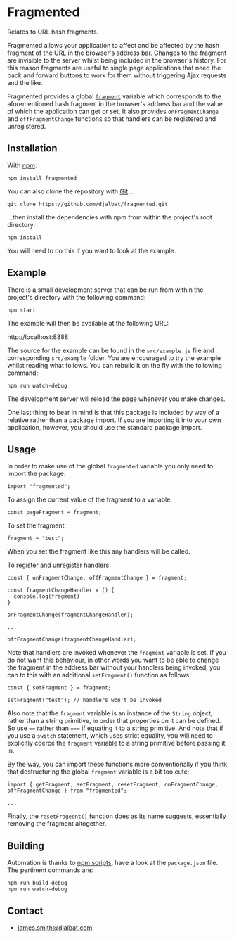 # Fragmented

Relates to URL hash fragments.

Fragmented allows your application to affect and be affected by the hash fragment of the URL in the browser's address bar. Changes to the fragment are invisible to the server whilst being included in the browser's history. For this reason fragments are useful to single page applications that need the back and forward buttons to work for them without triggering Ajax requests and the like.

Fragmented provides a global [`fragment`](https://github.com/djalbat/Fragmented/blob/master/es6/fragmented.js) variable which corresponds to the aforementioned hash fragment in the browser's address bar and the value of which the application can get or set. It also provides `onFragmentChange` and `offFragmentChange` functions so that handlers can be registered and unregistered.

## Installation

With [npm](https://www.npmjs.com/):

    npm install fragmented

You can also clone the repository with [Git](https://git-scm.com/)...

    git clone https://github.com/djalbat/fragmented.git

...then install the dependencies with npm from within the project's root directory:

    npm install

You will need to do this if you want to look at the example.

## Example

There is a small development server that can be run from within the project's directory with the following command:

    npm start

The example will then be available at the following URL:

http://localhost:8888

The source for the example can be found in the `src/example.js` file and corresponding `src/example` folder. You are encouraged to try the example whilst reading what follows. You can rebuild it on the fly with the following command:

    npm run watch-debug

The development server will reload the page whenever you make changes.

One last thing to bear in mind is that this package is included by way of a relative rather than a package import. If you are importing it into your own application, however, you should use the standard package import.

## Usage

In order to make use of the global `fragmented` variable you only need to import the package:

```
import "fragmented";
```

To assign the current value of the fragment to a variable:

```
const pageFragment = fragment;
```

To set the fragment:

```
fragment = "test";
```

When you set the fragment like this any handlers will be called. 

To register and unregister handlers:

```
const { onFragmentChange, offFragmentChange } = fragment;

const fragmentChangeHandler = () {
  console.log(fragment)
}

onFragmentChange(fragmentChangeHandler);

...

offFragmentChange(fragmentChangeHandler);
```

Note that handlers are invoked whenever the `fragment` variable is set. If you do not want this behaviour, in other words you want to be able to change the fragment in the address bar without your handlers being invoked, you can to this with an additional `setFragment()` function as follows:

```
const { setFragment } = fragment;

setFragment("test"); // handlers won't be invoked
```

Also note that the `fragment` variable is an instance of the `String` object, rather than a string primitive, in order that properties on it can be defined. So use `==` rather than `===` if equating it to a string primitive. And note that if you use a `switch` statement, which uses strict equality, you will need to explicitly coerce the `fragment` variable to a string primitive before passing it in.

By the way, you can import these functions more conventionally if you think that destructuring the global `fragment` variable is a bit too cute: 

```
import { getFragment, setFragment, resetFragment, onFragmentChange, offFragmentChange } from "fragmented";

...
```

Finally, the `resetFrageent()` function does as its name suggests, essentially removing the fragment altogether.

## Building

Automation is thanks to [npm scripts](https://docs.npmjs.com/misc/scripts), have a look at the `package.json` file. The pertinent commands are:

    npm run build-debug
    npm run watch-debug

## Contact

- james.smith@djalbat.com
